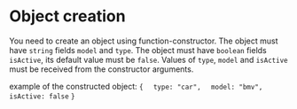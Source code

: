 # Object creation

You need to create an object using function-constructor.
The object must have `string` fields `model` and `type`.
The object must have `boolean` fields `isActive`, its default value must be `false`.
Values of `type`, `model` and `isActive` must be received from the constructor arguments.

example of the constructed object:
`{`
`  type: "car",`
`  model: "bmv",`
`  isActive: false`
`}`
